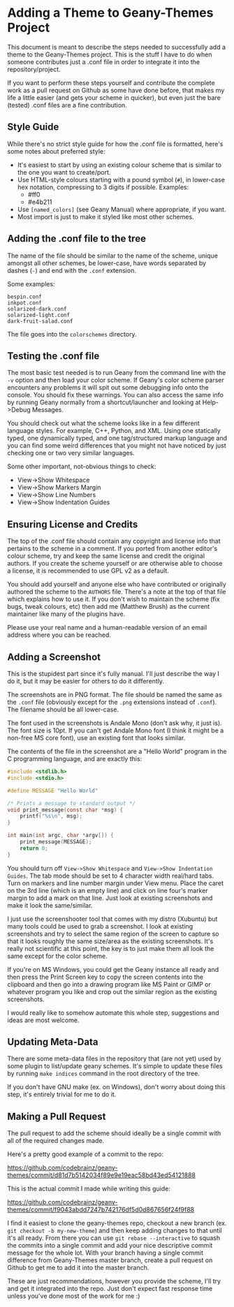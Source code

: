Adding a Theme to Geany-Themes Project
======================================

This document is meant to describe the steps needed to successfully
add a theme to the Geany-Themes project. This is the stuff I have to
do when someone contributes just a .conf file in order to integrate
it into the repository/project.

If you want to perform these steps yourself and contribute the complete
work as a pull request on Github as some have done before, that makes
my life a little easier (and gets your scheme in quicker), but even
just the bare (tested) .conf files are a fine contribution.

Style Guide
-----------

While there's no strict style guide for how the .conf file is formatted,
here's some notes about preferred style:

* It's easiest to start by using an existing colour scheme that is
similar to the one you want to create/port.
* Use HTML-style colours starting with a pound symbol (`#`), in
lower-case hex notation, compressing to 3 digits if possible. Examples:
  - #ff0
  - #e4b211
* Use `[named_colors]` (see Geany Manual) where appropriate, if you want.
* Most import is just to make it styled like most other schemes.

Adding the .conf file to the tree
---------------------------------

The name of the file should be similar to the name of the scheme,
unique amongst all other schemes, be lower-case, have words separated
by dashes (`-`) and end with the `.conf` extension.

Some examples:

    bespin.conf
    inkpot.conf
    solarized-dark.conf
    solarized-light.conf
    dark-fruit-salad.conf

The file goes into the `colorschemes` directory.

Testing the .conf file
----------------------

The most basic test needed is to run Geany from the command line
with the `-v` option and then load your color scheme. If Geany's
color scheme parser encounters any problems it will spit out some
debugging info onto the console. You should fix these warnings. You
can also access the same info by running Geany normally from a
shortcut/launcher and looking at Help->Debug Messages.

You should check out what the scheme looks like in a few different
language styles. For example, C++, Python, and XML. Using one
statically typed, one dynamically typed, and one tag/structured markup
language and you can find some weird differences that you might not
have noticed by just checking one or two very similar languages.

Some other important, not-obvious things to check:

* View->Show Whitespace
* View->Show Markers Margin
* View->Show Line Numbers
* View->Show Indentation Guides

Ensuring License and Credits
----------------------------

The top of the .conf file should contain any copyright and license
info that pertains to the scheme in a comment. If you ported from
another editor's colour scheme, try and keep the same license and
credit the original authors. If you create the scheme yourself or are
otherwise able to choose a license, it is recommended to use GPL v2
as a default.

You should add yourself and anyone else who have contributed or
originally authored the scheme to the `AUTHORS` file. There's a note
at the top of that file which explains how to use it. If you don't
wish to maintain the scheme (fix bugs, tweak colours, etc) then add
me (Matthew Brush) as the current maintainer like many of the plugins
have.

Please use your real name and a human-readable version of an email
address where you can be reached.

Adding a Screenshot
-------------------

This is the stupidest part since it's fully manual. I'll just
describe the way I do it, but it may be easier for others to do it
differently.

The screenshots are in PNG format. The file should be named the same as
the `.conf` file (obviously except for the `.png` extensions instead of
`.conf`). The filename should be all lower-case.

The font used in the screenshots is Andale Mono (don't ask why, it just is).
The font size is 10pt. If you can't get Andale Mono font (I think it might
be a non-free MS core font), use an existing font that looks similar.

The contents of the file in the screenshot are a "Hello World"
program in the C programming language, and are exactly this:

```c
#include <stdlib.h>
#include <stdio.h>

#define MESSAGE "Hello World"

/* Prints a message to standard output */
void print_message(const char *msg) {
	printf("%s\n", msg);
}

int main(int argc, char *argv[]) {
	print_message(MESSAGE);
	return 0;
}

```

You should turn off `View->Show Whitespace` and
`View->Show Indentation Guides`. The tab mode should be set to 4
character width real/hard tabs. Turn on markers and line number margin
under View menu. Place the caret on the 3rd line (which is an empty line)
and click on line four's marker margin to add a mark on that line. Just
look at existing screenshots and make it look the same/similar.

I just use the screenshooter tool that comes with my distro (Xubuntu)
but many tools could be used to grab a screenshot. I look at existing
screenshots and try to select the same region of the screen to capture
so that it looks roughly the same size/area as the existing screenshots.
It's really not scientific at this point, the key is to just make them
all look the same except for the color scheme.

If you're on MS Windows, you could get the Geany instance all ready
and then press the Print Screen key to copy the screen contents into
the clipboard and then go into a drawing program like MS Paint or GIMP
or whatever program you like and crop out the similar region as the
existing screenshots.

I would really like to somehow automate this whole step, suggestions
and ideas are most welcome.

Updating Meta-Data
------------------

There are some meta-data files in the repository that (are not yet)
used by some plugin to list/update geany schemes. It's simple to update
these files by running `make indices` command in the root directory
of the tree.

If you don't have GNU make (ex. on Windows), don't worry about doing
this step, it's entirely trivial for me to do it.

Making a Pull Request
---------------------

The pull request to add the scheme should ideally be a single commit with
all of the required changes made.

Here's a pretty good example of a commit to the repo:

https://github.com/codebrainz/geany-themes/commit/d81d7b5142034f89e9e19eac58bd43ed54121888

This is the actual commit I made while writing this guide:

https://github.com/codebrainz/geany-themes/commit/f9043abdd7247b742176df5d0d867656f24f9f88

I find it easiest to clone the geany-themes repo, checkout a new branch
(ex. `git checkout -b my-new-theme`) and then keep adding changes to
that until it's all ready. From there you can use `git rebase --interactive` to
squash the commits into a single commit and add your nice descriptive
commit message for the whole lot. With your branch having a single commit
difference from Geany-Themes master branch, create a pull request on
Github to get me to add it into the master branch.

These are just recommendations, however you provide the scheme, I'll try
and get it integrated into the repo. Just don't expect fast response time
unless you've done most of the work for me :)
